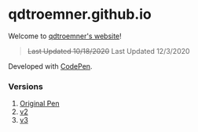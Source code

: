# qdtroemner.github.io
Welcome to [qdtroemner's website](https://qdtroemner.github.io/)!
>~~Last Updated 10/18/2020~~
> Last Updated 12/3/2020

Developed with [CodePen](https://codepen.io/).
### Versions
1. [Original Pen](https://codepen.io/CurtLiom/pen/jOOYeYp/)
2. [v2](https://codepen.io/qdtroemner/pen/pobbezL)
3. [v3](https://codepen.io/qdtroemner/pen/GRjgmrx)